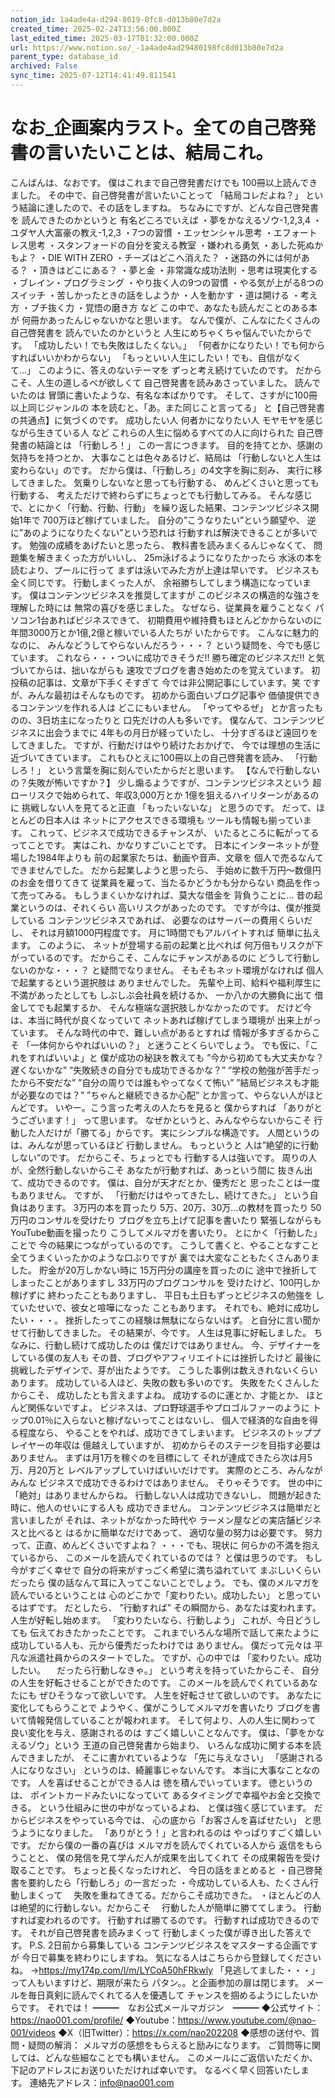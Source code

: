```yaml
---
notion_id: 1a4ade4a-d294-8019-8fc8-d013b80e7d2a
created_time: 2025-02-24T13:56:00.000Z
last_edited_time: 2025-03-17T01:32:00.000Z
url: https://www.notion.so/_-1a4ade4ad29480198fc8d013b80e7d2a
parent_type: database_id
archived: False
sync_time: 2025-07-12T14:41:49.811541
---
```


# なお_企画案内ラスト。全ての自己啓発書の言いたいことは、結局これ。

こんばんは、なおです。
僕はこれまで自己啓発書だけでも
100冊以上読んできました。
その中で、自己啓発書が言いたいことって
「結局コレだよね？」
という結論に達したので、その話をしますね。
ちなみにですが、どんな自己啓発書を
読んできたのかというと
有名どころでいえば
・夢をかなえるゾウ-1,2,3,4
・ユダヤ人大富豪の教え-1,2,3
・7つの習慣
・エッセンシャル思考
・エフォートレス思考
・スタンフォードの自分を変える教室
・嫌われる勇気
・あした死ぬかもよ？
・DIE WITH ZERO
・チーズはどこへ消えた？
・迷路の外には何がある？
・頂きはどこにある？
・夢と金
・非常識な成功法則
・思考は現実化する
・ブレイン・プログラミング
・やり抜く人の9つの習慣
・やる気が上がる8つのスイッチ
・苦しかったときの話をしようか
・人を動かす
・道は開ける
・考え方
・ブチ抜く力
・覚悟の磨き方
など
この中で、あなたも読んだことのある本が
何冊かあったんじゃないかなと思います。
なんで僕が、こんなにたくさんの自己啓発書を
読んでいたのかというと
人生にめちゃくちゃ悩んでいたからです。
「成功したい！でも失敗はしたくない。」
「何者かになりたい！でも何からすればいいかわからない」
「もっといい人生にしたい！でも、自信がなくて...」
このように、答えのないテーマを
ずっと考え続けていたのです。
だからこそ、人生の道しるべが欲しくて
自己啓発書を読みあさっていました。
読んでいたのは
冒頭に書いたような、有名な本ばかりです。
そして、さすがに100冊以上同じジャンルの
本を読むと、「あ。また同じこと言ってる」
と【自己啓発書の共通点】に気づくのです。
成功したい人
何者かになりたい人
モヤモヤを感じながら生きている人
など
これらの人生に悩めるすべての人に向けられた
自己啓発書の結論とは
「行動しろ！」
この一言につきます。
目的を持てとか、感謝の気持ちを持つとか、
大事なことは色々あるけど、結局は
「行動しないと人生は変わらない」のです。
だから僕は、「行動しろ」の4文字を胸に刻み、
実行に移してきました。
気乗りしないなと思っても行動する、
めんどくさいと思っても行動する、
考えただけで終わらずにちょっとでも行動してみる。
そんな感じで、とにかく「行動、行動、行動」
を繰り返した結果、コンテンツビジネス開始1年で
700万ほど稼げていました。
自分の”こうなりたい”という願望や、
逆に”あのようになりたくない”という恐れは
行動すれば解決できることが多いです。
勉強の成績をあげたいと思ったら、
教科書を読みまくるんじゃなくて、
問題集を解きまくった方がいいし、
25m泳げるようになりたかったら
水泳の本を読むより、プールに行って
まずは泳いでみた方が上達は早いです。
ビジネスも全く同じです。
行動しまくった人が、
余裕勝ちしてしまう構造になっています。
僕はコンテンツビジネスを推奨してますが
このビジネスの構造的な強さを理解した時には
無常の喜びを感じました。
なぜなら、従業員を雇うことなく
パソコン1台あればビジネスできて、
初期費用や維持費もほとんどかからないのに
年間3000万とか1億,2億と稼いでいる人たちが
いたからです。
こんなに魅力的なのに、
みんなどうしてやらないんだろう・・・？
という疑問を、今でも感じています。
これなら・・・ついに成功できそうだ!!
勝ち確定のビジネスだ!!
と気づいてからは、拙いながらも
速攻でブログを書き始めたのを覚えています。
初投稿の記事は、文章が下手くそすぎて
今では非公開記事にしています。笑
ですが、みんな最初はそんなものです。
初めから面白いブログ記事や
価値提供できるコンテンツを作れる人は
どこにもいません。
「やってやるぜ」
とか言ったものの、3日坊主になったりと
口先だけの人も多いです。
僕なんて、コンテンツビジネスに出会うまでに
4年もの月日が経っていたし、
十分すぎるほど遠回りをしてきました。
ですが、行動だけはやり続けたおかげで、
今では理想の生活に近づいてきています。
これもひとえに100冊以上の自己啓発書を読み、
「行動しろ！」
という言葉を胸に刻んでいたからだと思います。
【なんで行動しないの？失敗が怖いですか？】
少し煽るようですが、コンテンツビジネスという
超ローリスクで始められて、年収3,000万とか
1億を狙えるハイリターンがあるのに
挑戦しない人を見てると正直
「もったいないな」
と思うのです。
だって、ほとんどの日本人は
ネットにアクセスできる環境も
ツールも情報も揃っています。
これって、ビジネスで成功できるチャンスが、
いたるところに転がってるってことです。
実はこれ、かなりすごいことです。
日本にインターネットが登場した1984年よりも
前の起業家たちは、動画や音声、文章を
個人で売るなんてできませんでした。
だから起業しようと思ったら、
手始めに数千万円～数億円のお金を借りてきて
従業員を雇って、当たるかどうかも分からない
商品を作って売ってみる。
もしうまくいかなければ、莫大な借金を
背負うことに...
昔の起業というのは、それくらい
高いリスクがあったのです。
ですが今は、僕が推奨している
コンテンツビジネスであれば、
必要なのはサーバーの費用くらいだし、
それは月額1000円程度です。
月に1時間でもアルバイトすれば
簡単に払えます。
このように、
ネットが登場する前の起業と比べれば
何万倍もリスクが下がっているのです。
だからこそ、こんなにチャンスがあるのに
どうして行動しないのかな・・・？
と疑問でなりません。
そもそもネット環境がなければ
個人で起業するという選択肢は
ありませんでした。
先輩や上司、給料や福利厚生に
不満があったとしても
しぶしぶ会社員を続けるか、
一か八かの大勝負に出て
借金してでも起業するか、
そんな極端な選択肢しかなかったのです。
だけど今は、本当に時代が良くなっていて
ネットあれば稼げてしまう環境が
出来上がっています。
そんな時代の中で、難しい点があるとすれば
情報が多すぎるからこそ
「一体何からやればいいの？」
と迷うことくらいでしょう。
でも仮に、「これをすればいいよ」と
僕が成功の秘訣を教えても
”今から初めても大丈夫かな？遅くないかな”
”失敗続きの自分でも成功できるかな？”
”学校の勉強が苦手だったから不安だな”
”自分の周りでは誰もやってなくて怖い”
”結局ビジネスも才能が必要なのでは？”
”ちゃんと継続できるか心配”
とか言って、やらない人がほとんどです。
いやー。こう言った考えの人たちを見ると
僕からすれば
「ありがとうございます！」
って思います。
なぜかというと、みんなやらないからこそ
行動した人だけが「勝てる」からです。
実にシンプルな構造です。
人間というのは、みんなが思っているほど
行動しません。
もっというと
人は”絶望的に行動しない”のです。
だからこそ、ちょっとでも
行動する人は強いです。
周りの人が、全然行動しないからこそ
あなたが行動すれば、あっという間に
抜きん出て、成功できるのです。
僕は、自分が天才だとか、優秀だと
思ったことは一度もありません。
ですが、
「行動だけはやってきたし、続けてきた。」
という自負はあります。
3万円の本を買ったり
5万、20万、30万...の教材を買ったり
50万円のコンサルを受けたり
ブログを立ち上げて記事を書いたり
緊張しながらもYouTube動画を撮ったり
こうしてメルマガを書いたり。
とにかく「行動した」ことで
今の結果につながっているのです。
こうして書くと、やることなすこと
全てうまくいったかのような口ぶりですが
裏では大変なこともたくさんありました。
貯金が20万しかない時に
15万円分の講座を買ったのに
途中で挫折してしまったことがありますし
33万円のブログコンサルを
受けたけど、100円しか稼げずに
終わったこともありますし、
平日も土日もずっとビジネスの勉強を
していたせいで、彼女と喧嘩になった
こともあります。
それでも、絶対に成功したい・・・。
挫折したってこの経験は無駄にならないはず。
と自分に言い聞かせて行動してきました。
その結果が、今です。
人生は見事に好転しました。
ちなみに、行動し続けて成功したのは
僕だけではありません。
今、デザイナーをしている僕の友人も
その昔、ブログやアフィリエイトには挫折したけど
最後に挑戦したデザインで、芽が出たようです。
こうした事例は数えきれないくらいあります。
成功している人ほど、失敗の数も多いのです。
失敗をたくさんしたからこそ、
成功したとも言えますよね。
成功するのに運とか、才能とか、
ほとんど関係ないですよ。
ビジネスは、プロ野球選手やプロゴルファーのように
トップ0.01％に入らないと稼げないってことはないし、
個人で経済的な自由を得る程度なら、
やることをやれば、成功できてしまいます。
ビジネスのトッププレイヤーの年収は
億越えしていますが、
初めからそのステージを目指す必要はありません。
まずは月1万を稼ぐのを目標にして
それが達成できたら次は月5万、月20万と
レベルアップしていけばいいだけです。
実際のところ、みんながみんな
ビジネスで成功できるわけではありません。
そりゃそうです。
世の中に「絶対」はありませんからね。
行動しない人は成功できないし、
問題が起きた時に、他人のせいにする人も
成功できません。
コンテンツビジネスは簡単だと言いましたが
それは、ネットがなかった時代や
ラーメン屋などの実店舗ビジネスと比べると
はるかに簡単なだけであって、
適切な量の努力は必要です。
努力って、正直、めんどくさいですよね？
・・・でも、現状に
何らかの不満を抱えているから、
このメールを読んでくれているのでは？
と僕は思うのです。
もし今がすごく幸せで
自分の将来がすっごく希望に満ち溢れていて
まぶしいくらいだったら
僕の話なんて耳に入ってこないことでしょう。
でも、僕のメルマガを読んでいるということは
心のどこかで「変わりたい。成功したい」
と思っているはずです。
だとしたら、
”行動すれば”
その瞬間から、あなたは変われます。
人生が好転し始めます。
「変わりたいなら、行動しよう」
これが、今日どうしても
伝えておきたかったことです。
これまでいろんな場所で話して来たように
成功している人も、元から優秀だったわけでは
ありません。
僕だって元々は
平凡な派遣社員からのスタートでした。
ですが、心の中では
「変わりたい。成功したい。
　だったら行動しなきゃ。」
という考えを持っていたからこそ、
自分の人生を好転させることができたのです。
このメールを読んでくれているあなたにも
ぜひそうなって欲しいです。
人生を好転させて欲しいのです。
あなたに変化してもらうことで
ようやく、僕がこうしてメルマガを書いたり
ブログを書いて情報発信していることが報われます。
そして何より、人の人生に関わって
良い変化を与え、感謝されるのは
すごく嬉しいことなんです。
僕は、「夢をかなえるゾウ」という
王道の自己啓発書から始まり、
いろんな成功に関する本を読んできましたが、
そこに書かれているような
「先に与えなさい」
「感謝される人になりなさい」
というのは、綺麗事じゃないんです。
本当に大事なことなのです。
人を喜ばせることができる人は
徳を積んでいっています。
徳というのは、
ポイントカードみたいになっていて
あるタイミングで幸福やお金と交換できる。
という仕組みに世の中がなっているよね、
と僕は強く感じています。
だからビジネスをやっている今では、
心の底から「お客さんを喜ばせたい」
と思うようになりました。
「ありがとう！」と言われるのは
やっぱりすごく嬉しいです。
だから僕の一番の喜びは
メルマガを読んでくれている人から
返信をもらうことと、
僕の発信を見て学んだ人が成果を出してくれて
その成果報告を受け取ることです。
ちょっと長くなったけれど、
今日の話をまとめると
・自己啓発書を要約したら「行動しろ」の一言だった
・今成功している人も、たくさん行動しまくって
　失敗を重ねてきてる。だからこそ成功できた。
・ほとんどの人は絶望的に行動しない。だからこそ
　行動した人が簡単に勝ててしまう。
行動すれば変われるのです。
行動すれば勝てるのです。
行動すれば成功できるのです。
それが自己啓発書を読みまくって
行動しまくった僕が導き出した答えです。
P.S.
2日前から募集している
コンテンツビジネスをマスターする企画ですが
今日で募集を終わりにしますね。
気になる人はこちらから登録してくださいね。
→https://my174p.com/l/m/LYCoA50hFRkwly
「見逃してました・・・」
って人もいますけど、期限が来たら
パタン。。と企画参加の扉は閉じます。
メールを毎日真剣に読んでくれてる人を優遇して
チャンスを掴めるようにしたいからです。
それでは！
━━━　なお公式メールマガジン　━━━
◆公式サイト：https://nao001.com/profile/
◆Youtube：https://www.youtube.com/@nao-001/videos
◆X（旧Twitter）：https://x.com/nao202208
◆感想の送付や、質問・疑問の解消：
メルマガの感想をもらえると励みになります。
ご質問等に関しては、どんな些細なことでも構いません。
このメールにご返信いただくか、
下記のアドレスにお送りいただければ幸いです。
なるべく早く回答いたします。
連絡先アドレス：info@nao001.com